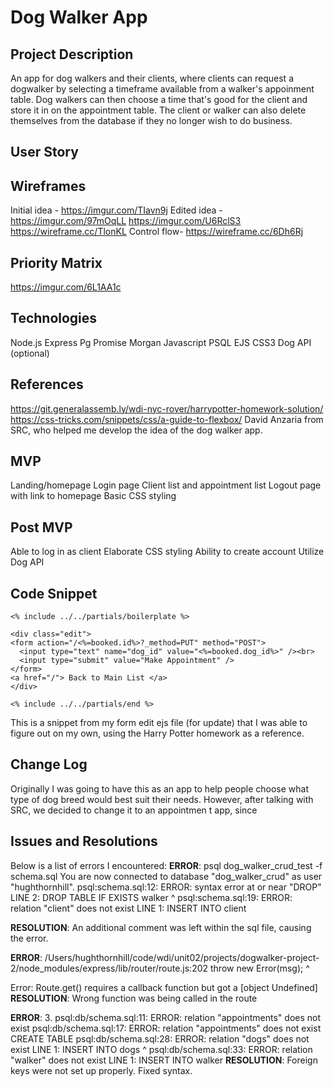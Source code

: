 # Dog Walker App
## Project Description

An app for dog walkers and their clients, where clients can request a dogwalker by selecting a timeframe available from a walker's appoinment table. Dog walkers can then choose a time that's good for the client and store it in on the appointment table. The client or walker can also delete themselves from the database if they no longer wish to do business.

## User Story



## Wireframes

Initial idea - https://imgur.com/TIavn9j
Edited idea - https://imgur.com/97mOqLL
              https://imgur.com/U6RclS3
              https://wireframe.cc/TlonKL
Control flow- https://wireframe.cc/6Dh6Rj

## Priority Matrix

https://imgur.com/6L1AA1c 

## Technologies

Node.js
Express
Pg Promise
Morgan
Javascript
PSQL
EJS
CSS3
Dog API (optional)

## References
https://git.generalassemb.ly/wdi-nyc-rover/harrypotter-homework-solution/
https://css-tricks.com/snippets/css/a-guide-to-flexbox/
David Anzaria from SRC, who helped me develop the idea of the dog walker app.

## MVP 

Landing/homepage
Login page
Client list and appointment list
Logout page with link to homepage
Basic CSS styling

## Post MVP

Able to log in as client
Elaborate CSS styling
Ability to create account
Utilize Dog API

## Code Snippet

    <% include ../../partials/boilerplate %>
    
    <div class="edit">
    <form action="/<%=booked.id%>?_method=PUT" method="POST">
      <input type="text" name="dog_id" value="<%=booked.dog_id%>" /><br>
      <input type="submit" value="Make Appointment" />
    </form>
    <a href="/"> Back to Main List </a>
    </div>
    
    <% include ../../partials/end %>

This is a snippet from my form edit ejs file (for update) that I was able to figure out on my own, using the Harry Potter homework as a reference.

## Change Log
 Originally I was going to have this as an app to help people choose what type of dog breed would best suit their needs. However, after talking with SRC, we decided to change it to an appointmen t app, since 

## Issues and Resolutions

Below is a list of errors I encountered:
**ERROR**: psql dog_walker_crud_test -f schema.sql
You are now connected to database "dog_walker_crud" as user "hughthornhill".
psql:schema.sql:12: ERROR:  syntax error at or near "DROP"
LINE 2: DROP TABLE IF EXISTS walker
        ^
psql:schema.sql:19: ERROR:  relation "client" does not exist
LINE 1: INSERT INTO client
                              
**RESOLUTION**: An additional comment was left within the sql file, causing the error.

**ERROR**: /Users/hughthornhill/code/wdi/unit02/projects/dogwalker-project-2/node_modules/express/lib/router/route.js:202
        throw new Error(msg);
        ^

Error: Route.get() requires a callback function but got a [object Undefined]
**RESOLUTION**: Wrong function was being called in the route

**ERROR**: 3. psql:db/schema.sql:11: ERROR:  relation "appointments" does not exist
psql:db/schema.sql:17: ERROR:  relation "appointments" does not exist
CREATE TABLE
psql:db/schema.sql:28: ERROR:  relation "dogs" does not exist
LINE 1: INSERT INTO dogs
                    ^
psql:db/schema.sql:33: ERROR:  relation "walker" does not exist
LINE 1: INSERT INTO walker
**RESOLUTION**: Foreign keys were not set up properly. Fixed syntax.

